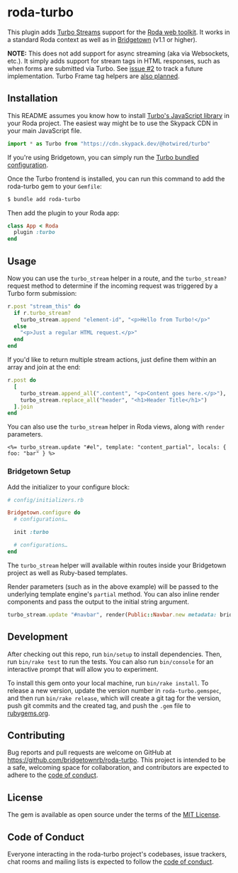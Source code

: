 # roda-turbo

This plugin adds [Turbo Streams](https://turbo.hotwired.dev/handbook/streams) support for the [Roda web toolkit](http://roda.jeremyevans.net/). It works in a standard Roda context as well as in [Bridgetown](https://www.bridgetownrb.com) (v1.1 or higher).

**NOTE:** This does not add support for async streaming (aka via Websockets, etc.). It simply adds support for stream tags in HTML responses, such as when forms are submitted via Turbo. See [issue #2](https://github.com/bridgetownrb/roda-turbo/issues/2) to track a future implementation. Turbo Frame tag helpers are [also planned](https://github.com/bridgetownrb/roda-turbo/issues/1).

## Installation

This README assumes you know how to install [Turbo's JavaScript library](https://turbo.hotwired.dev/handbook/installing) in your Roda project. The easiest way might be to use the Skypack CDN in your main JavaScript file.

```js
import * as Turbo from "https://cdn.skypack.dev/@hotwired/turbo"
```

If you're using Bridgetown, you can simply run the [Turbo bundled configuration](https://www.bridgetownrb.com/docs/bundled-configurations#turbo).

Once the Turbo frontend is installed, you can run this command to add the roda-turbo gem to your `Gemfile`:

```sh
$ bundle add roda-turbo
```

Then add the plugin to your Roda app:

```rb
class App < Roda
  plugin :turbo
end
```

## Usage

Now you can use the `turbo_stream` helper in a route, and the `turbo_stream?` request method to determine if the incoming request was triggered by a Turbo form submission:

```rb
r.post "stream_this" do
  if r.turbo_stream?
    turbo_stream.append "element-id", "<p>Hello from Turbo!</p>"
  else
    "<p>Just a regular HTML request.</p>"
  end
end
```

If you'd like to return multiple stream actions, just define them within an array and join at the end:

```rb
r.post do
  [
    turbo_stream.append_all(".content", "<p>Content goes here.</p>"),
    turbo_stream.replace_all("header", "<h1>Header Title</h1>")
  ].join
end
```

You can also use the `turbo_stream` helper in Roda views, along with `render` parameters.

```erb
<%= turbo_stream.update "#el", template: "content_partial", locals: { foo: "bar" } %>
```

### Bridgetown Setup

Add the initializer to your configure block:

```rb
# config/initializers.rb

Bridgetown.configure do
  # configurations…

  init :turbo

  # configurations…
end
```

The `turbo_stream` helper will available within routes inside your Bridgetown project as well as Ruby-based templates.

Render parameters (such as in the above example) will be passed to the underlying template engine's `partial` method. You can also inline render components and pass the output to the initial string argument.

```rb
turbo_stream.update "#navbar", render(Public::Navbar.new metadata: bridgetown_site.metadata, resource: resource)
```

## Development

After checking out this repo, run `bin/setup` to install dependencies. Then, run `bin/rake test` to run the tests. You can also run `bin/console` for an interactive prompt that will allow you to experiment.

To install this gem onto your local machine, run `bin/rake install`. To release a new version, update the version number in `roda-turbo.gemspec`, and then run `bin/rake release`, which will create a git tag for the version, push git commits and the created tag, and push the `.gem` file to [rubygems.org](https://rubygems.org).

## Contributing

Bug reports and pull requests are welcome on GitHub at https://github.com/bridgetownrb/roda-turbo. This project is intended to be a safe, welcoming space for collaboration, and contributors are expected to adhere to the [code of conduct](https://github.com/bridgetownrb/roda-turbo/blob/main/CODE_OF_CONDUCT.md).

## License

The gem is available as open source under the terms of the [MIT License](https://opensource.org/licenses/MIT).

## Code of Conduct

Everyone interacting in the roda-turbo project's codebases, issue trackers, chat rooms and mailing lists is expected to follow the [code of conduct](https://github.com/bridgetownrb/roda-turbo/blob/main/CODE_OF_CONDUCT.md).
